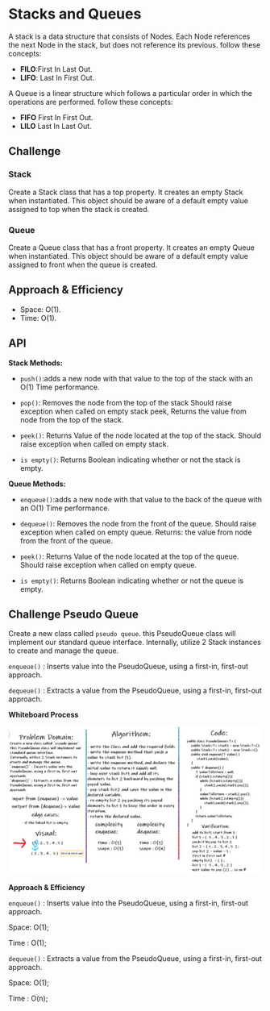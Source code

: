 # Stacks and Queues

A stack is a data structure that consists of Nodes. Each Node references the next Node in the stack, but does not reference its previous. follow these concepts:

- **FILO**:First In Last Out.
- **LIFO**: Last In First Out.

A Queue is a linear structure which follows a particular order in which the operations are performed. follow these concepts:

- **FIFO** First In First Out.
- **LILO** Last In Last Out.

## Challenge

### **Stack**

Create a Stack class that has a top property. It creates an empty Stack when instantiated.
This object should be aware of a default empty value assigned to top when the stack is created.

### **Queue**

Create a Queue class that has a front property. It creates an empty Queue when instantiated.
This object should be aware of a default empty value assigned to front when the queue is created.

## Approach & Efficiency

- Space: O(1).
- Time: O(1).

## API

**Stack Methods:**

- `push()`:adds a new node with that value to the top of the stack with an O(1) Time performance.

- `pop()`: Removes the node from the top of the stack Should raise exception when called on empty stack
  peek, Returns the value from node from the top of the stack.

- `peek()`: Returns Value of the node located at the top of the stack. Should raise exception when called on empty stack.

- `is empty()`: Returns Boolean indicating whether or not the stack is empty.

**Queue Methods:**

- `enqueue()`:adds a new node with that value to the back of the queue with an O(1) Time performance.

- `dequeue()`: Removes the node from the front of the queue. Should raise exception when called on empty queue. Returns: the value from node from the front of the queue.

- `peek()`: Returns Value of the node located at the top of the queue. Should raise exception when called on empty queue.

- `is empty()`: Returns Boolean indicating whether or not the queue is empty.

## Challenge Pseudo Queue

Create a new class called `pseudo queue`.
this PseudoQueue class will implement our standard queue interface.
Internally, utilize 2 Stack instances to create and manage the queue.

`enqueue()` : Inserts value into the PseudoQueue, using a first-in, first-out approach.

`dequeue()` : Extracts a value from the PseudoQueue, using a first-in, first-out approach.

**Whiteboard Process**

![stack-and-queue](./img/stack-queue-pseudo.png)

**Approach & Efficiency**

`enqueue()` : Inserts value into the PseudoQueue, using a first-in, first-out approach.

Space: O(1);

Time : O(1);

`dequeue()` : Extracts a value from the PseudoQueue, using a first-in, first-out approach.

Space: O(1);

Time : O(n);

